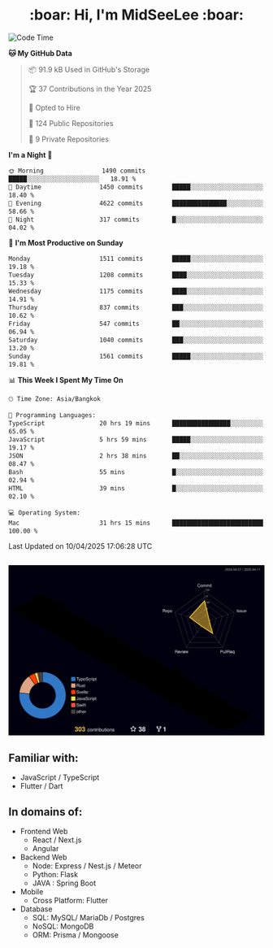 <h1 align="center"> :boar: Hi, I'm MidSeeLee :boar:</h1>
 
<!--START_SECTION:waka-->
![Code Time](http://img.shields.io/badge/Code%20Time-2%2C771%20hrs%2020%20mins-blue)

**🐱 My GitHub Data** 

> 📦 91.9 kB Used in GitHub's Storage 
 > 
> 🏆 37 Contributions in the Year 2025
 > 
> 💼 Opted to Hire
 > 
> 📜 124 Public Repositories 
 > 
> 🔑 9 Private Repositories 
 > 
**I'm a Night 🦉** 

```text
🌞 Morning                1490 commits        █████░░░░░░░░░░░░░░░░░░░░   18.91 % 
🌆 Daytime                1450 commits        █████░░░░░░░░░░░░░░░░░░░░   18.40 % 
🌃 Evening                4622 commits        ███████████████░░░░░░░░░░   58.66 % 
🌙 Night                  317 commits         █░░░░░░░░░░░░░░░░░░░░░░░░   04.02 % 
```
📅 **I'm Most Productive on Sunday** 

```text
Monday                   1511 commits        █████░░░░░░░░░░░░░░░░░░░░   19.18 % 
Tuesday                  1208 commits        ████░░░░░░░░░░░░░░░░░░░░░   15.33 % 
Wednesday                1175 commits        ████░░░░░░░░░░░░░░░░░░░░░   14.91 % 
Thursday                 837 commits         ███░░░░░░░░░░░░░░░░░░░░░░   10.62 % 
Friday                   547 commits         ██░░░░░░░░░░░░░░░░░░░░░░░   06.94 % 
Saturday                 1040 commits        ███░░░░░░░░░░░░░░░░░░░░░░   13.20 % 
Sunday                   1561 commits        █████░░░░░░░░░░░░░░░░░░░░   19.81 % 
```


📊 **This Week I Spent My Time On** 

```text
🕑︎ Time Zone: Asia/Bangkok

💬 Programming Languages: 
TypeScript               20 hrs 19 mins      ████████████████░░░░░░░░░   65.05 % 
JavaScript               5 hrs 59 mins       █████░░░░░░░░░░░░░░░░░░░░   19.17 % 
JSON                     2 hrs 38 mins       ██░░░░░░░░░░░░░░░░░░░░░░░   08.47 % 
Bash                     55 mins             █░░░░░░░░░░░░░░░░░░░░░░░░   02.94 % 
HTML                     39 mins             █░░░░░░░░░░░░░░░░░░░░░░░░   02.10 % 

💻 Operating System: 
Mac                      31 hrs 15 mins      █████████████████████████   100.00 % 
```


 Last Updated on 10/04/2025 17:06:28 UTC
<!--END_SECTION:waka-->

##

![](./profile-3d-contrib/profile-night-rainbow.svg)

## Familiar with:
- JavaScript / TypeScript
- Flutter / Dart

## In domains of:
- Frontend Web
  - React / Next.js
  - Angular
- Backend Web
  - Node: Express / Nest.js / Meteor
  - Python: Flask
  - JAVA : Spring Boot
- Mobile
  - Cross Platform: Flutter
- Database
  - SQL: MySQL/ MariaDb / Postgres
  - NoSQL: MongoDB
  - ORM: Prisma / Mongoose
